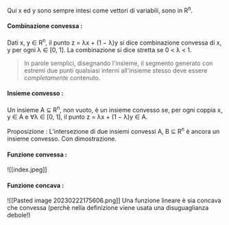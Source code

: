 Qui x ed y sono sempre intesi come vettori di variabili, sono in R<sup>n</sup>.

#### Combinazione convessa :
 Dati x, y ∈ R<sup>n</sup>, il punto z = λx + (1 − λ)y si dice combinazione convessa di x, y per ogni λ ∈ [0, 1]. La combinazione si dice stretta se 0 < λ < 1.

>In parole semplici, disegnando l'insieme, il segmento generato con estremi due punti qualsiasi interni all'insieme stesso deve essere *completamente* contenuto.

#### Insieme convesso :
 Un insieme A ⊆ R<sup>n</sup>, non vuoto, è un insieme convesso se, per ogni coppia x, y ∈ A e ∀λ ∈ [0, 1], il punto z = λx + (1 − λ)y ∈ A.

Proposizione :
 L’intersezione di due insiemi convessi A, B ⊆ R<sup>n</sup> è ancora un insieme convesso.
 Con dimostrazione.

#### Funzione convessa :
 ![[index.jpeg]]

#### Funzione concava :
 ![[Pasted image 20230222175606.png]]
 Una funzione lineare è sia concava che convessa (perchè nella definizione viene usata una disuguaglianza debole!)